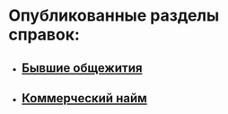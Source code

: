   
  
  
# Опубликованные разделы справок:  
* ##  [Бывшие общежития](Алгоритмы%20работы/Бывшие%20общежития/Бывшие%20общежития.md)  
* ##  [Коммерческий найм](%D0%9A%D0%BE%D0%BC%D0%BC%D0%B5%D1%80%D1%87%D0%B5%D1%81%D0%BA%D0%B8%D0%B9%20%D0%BD%D0%B0%D0%B9%D0%BC.md)